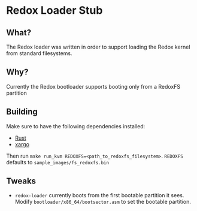 # Redox Loader Stub

## What?
The Redox loader was written in order to support loading the Redox kernel from standard filesystems.

## Why?
Currently the Redox bootloader supports booting only from a RedoxFS partition

## Building
Make sure to have the following dependencies installed:
* [Rust](https://www.rust-lang.org/en-US/install.html)
* [xargo](https://github.com/japaric/xargo)

Then run `make run_kvm REDOXFS=<path_to_redoxfs_filesystem>`. `REDOXFS` defaults to `sample_images/fs_redoxfs.bin`

## Tweaks
* `redox-loader` currently boots from the first bootable partition it sees. Modify `bootloader/x86_64/bootsector.asm` to set the bootable partition.

